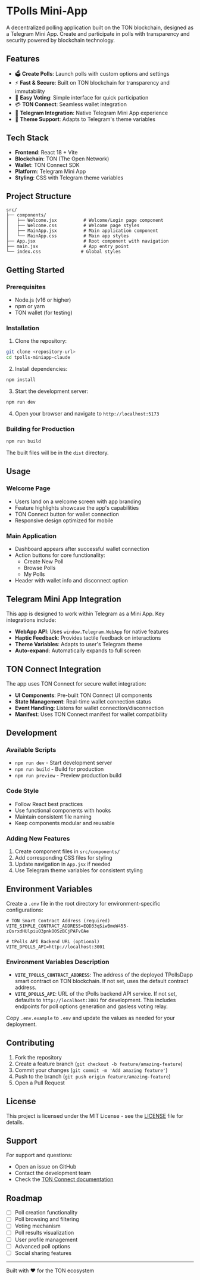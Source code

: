 # TPolls Mini-App

A decentralized polling application built on the TON blockchain, designed as a Telegram Mini App. Create and participate in polls with transparency and security powered by blockchain technology.

## Features

- 🗳️ **Create Polls**: Launch polls with custom options and settings
- ⚡ **Fast & Secure**: Built on TON blockchain for transparency and immutability
- 🎯 **Easy Voting**: Simple interface for quick participation
- 💳 **TON Connect**: Seamless wallet integration
- 📱 **Telegram Integration**: Native Telegram Mini App experience
- 🎨 **Theme Support**: Adapts to Telegram's theme variables

## Tech Stack

- **Frontend**: React 18 + Vite
- **Blockchain**: TON (The Open Network)
- **Wallet**: TON Connect SDK
- **Platform**: Telegram Mini App
- **Styling**: CSS with Telegram theme variables

## Project Structure

```
src/
├── components/
│   ├── Welcome.jsx          # Welcome/Login page component
│   ├── Welcome.css          # Welcome page styles
│   ├── MainApp.jsx          # Main application component
│   └── MainApp.css          # Main app styles
├── App.jsx                  # Root component with navigation
├── main.jsx                 # App entry point
└── index.css               # Global styles
```

## Getting Started

### Prerequisites

- Node.js (v16 or higher)
- npm or yarn
- TON wallet (for testing)

### Installation

1. Clone the repository:
```bash
git clone <repository-url>
cd tpolls-miniapp-claude
```

2. Install dependencies:
```bash
npm install
```

3. Start the development server:
```bash
npm run dev
```

4. Open your browser and navigate to `http://localhost:5173`

### Building for Production

```bash
npm run build
```

The built files will be in the `dist` directory.

## Usage

### Welcome Page
- Users land on a welcome screen with app branding
- Feature highlights showcase the app's capabilities
- TON Connect button for wallet connection
- Responsive design optimized for mobile

### Main Application
- Dashboard appears after successful wallet connection
- Action buttons for core functionality:
  - Create New Poll
  - Browse Polls
  - My Polls
- Header with wallet info and disconnect option

## Telegram Mini App Integration

This app is designed to work within Telegram as a Mini App. Key integrations include:

- **WebApp API**: Uses `window.Telegram.WebApp` for native features
- **Haptic Feedback**: Provides tactile feedback on interactions
- **Theme Variables**: Adapts to user's Telegram theme
- **Auto-expand**: Automatically expands to full screen

## TON Connect Integration

The app uses TON Connect for secure wallet integration:

- **UI Components**: Pre-built TON Connect UI components
- **State Management**: Real-time wallet connection status
- **Event Handling**: Listens for wallet connection/disconnection
- **Manifest**: Uses TON Connect manifest for wallet compatibility

## Development

### Available Scripts

- `npm run dev` - Start development server
- `npm run build` - Build for production
- `npm run preview` - Preview production build

### Code Style

- Follow React best practices
- Use functional components with hooks
- Maintain consistent file naming
- Keep components modular and reusable

### Adding New Features

1. Create component files in `src/components/`
2. Add corresponding CSS files for styling
3. Update navigation in `App.jsx` if needed
4. Use Telegram theme variables for consistent styling

## Environment Variables

Create a `.env` file in the root directory for environment-specific configurations:

```env
# TON Smart Contract Address (required)
VITE_SIMPLE_CONTRACT_ADDRESS=EQD33qSiwBmeW455-zQsrxdHUlpiuO3pnkO0SzBCjPAFvOAe

# tPolls API Backend URL (optional)
VITE_DPOLLS_API=http://localhost:3001
```

### Environment Variables Description

- **`VITE_TPOLLS_CONTRACT_ADDRESS`**: The address of the deployed TPollsDapp smart contract on TON blockchain. If not set, uses the default contract address.
- **`VITE_DPOLLS_API`**: URL of the tPolls backend API service. If not set, defaults to `http://localhost:3001` for development. This includes endpoints for poll options generation and gasless voting relay.

Copy `.env.example` to `.env` and update the values as needed for your deployment.

## Contributing

1. Fork the repository
2. Create a feature branch (`git checkout -b feature/amazing-feature`)
3. Commit your changes (`git commit -m 'Add amazing feature'`)
4. Push to the branch (`git push origin feature/amazing-feature`)
5. Open a Pull Request

## License

This project is licensed under the MIT License - see the [LICENSE](LICENSE) file for details.

## Support

For support and questions:
- Open an issue on GitHub
- Contact the development team
- Check the [TON Connect documentation](https://docs.ton.org/develop/dapps/ton-connect)

## Roadmap

- [ ] Poll creation functionality
- [ ] Poll browsing and filtering
- [ ] Voting mechanism
- [ ] Poll results visualization
- [ ] User profile management
- [ ] Advanced poll options
- [ ] Social sharing features

---

Built with ❤️ for the TON ecosystem